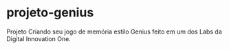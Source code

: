 # projeto-genius
Projeto Criando seu jogo de memória estilo Genius feito em um dos Labs da Digital Innovation One.
